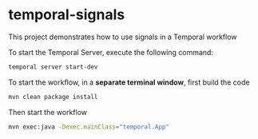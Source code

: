 # temporal-signals
This project demonstrates how to use signals in a Temporal workflow


To start the Temporal Server, execute the following command:

```bash
temporal server start-dev
```

To start the workflow, in a **separate terminal window**, first build the code

```bash
mvn clean package install  
```

Then start the workflow

```bash
mvn exec:java -Dexec.mainClass="temporal.App"
```

